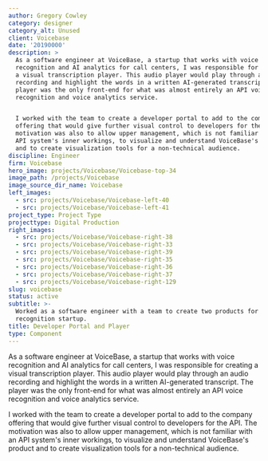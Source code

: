 ```yaml
---
author: Gregory Cowley
category: designer
category_alt: Unused
client: Voicebase
date: '20190000'
description: >
  As a software engineer at VoiceBase, a startup that works with voice
  recognition and AI analytics for call centers, I was responsible for creating
  a visual transcription player. This audio player would play through an audio
  recording and highlight the words in a written AI-generated transcript. The
  player was the only front-end for what was almost entirely an API voice
  recognition and voice analytics service. 


  I worked with the team to create a developer portal to add to the company
  offering that would give further visual control to developers for the API. The
  motivation was also to allow upper management, which is not familiar with an
  API system's inner workings, to visualize and understand VoiceBase's product
  and to create visualization tools for a non-technical audience.
discipline: Engineer
firm: Voicebase
hero_image: projects/Voicebase/Voicebase-top-34
image_path: /projects/Voicebase
image_source_dir_name: Voicebase
left_images:
  - src: projects/Voicebase/Voicebase-left-40
  - src: projects/Voicebase/Voicebase-left-41
project_type: Project Type
projecttype: Digital Production
right_images:
  - src: projects/Voicebase/Voicebase-right-38
  - src: projects/Voicebase/Voicebase-right-33
  - src: projects/Voicebase/Voicebase-right-39
  - src: projects/Voicebase/Voicebase-right-35
  - src: projects/Voicebase/Voicebase-right-36
  - src: projects/Voicebase/Voicebase-right-37
  - src: projects/Voicebase/Voicebase-right-129
slug: voicebase
status: active
subtitle: >-
  Worked as a software engineer with a team to create two products for a voice
  recognition startup.
title: Developer Portal and Player
type: Component
---
```

As a software engineer at VoiceBase, a startup that works with voice recognition and AI analytics for call centers, I was responsible for creating a visual transcription player. This audio player would play through an audio recording and highlight the words in a written AI-generated transcript. The player was the only front-end for what was almost entirely an API voice recognition and voice analytics service. 

I worked with the team to create a developer portal to add to the company offering that would give further visual control to developers for the API. The motivation was also to allow upper management, which is not familiar with an API system's inner workings, to visualize and understand VoiceBase's product and to create visualization tools for a non-technical audience.

